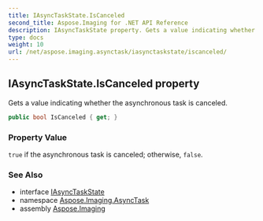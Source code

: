 ```yaml
---
title: IAsyncTaskState.IsCanceled
second_title: Aspose.Imaging for .NET API Reference
description: IAsyncTaskState property. Gets a value indicating whether the asynchronous task is canceled
type: docs
weight: 10
url: /net/aspose.imaging.asynctask/iasynctaskstate/iscanceled/
---
```

## IAsyncTaskState.IsCanceled property

Gets a value indicating whether the asynchronous task is canceled.

```csharp
public bool IsCanceled { get; }
```

### Property Value

`true` if the asynchronous task is canceled; otherwise, `false`.

### See Also

* interface [IAsyncTaskState](../)
* namespace [Aspose.Imaging.AsyncTask](../../iasynctaskstate/)
* assembly [Aspose.Imaging](../../../)


